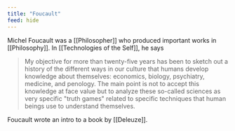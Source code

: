 ```yaml
---
title: "Foucault"
feed: hide
---
```


Michel Foucault was a [[Philosopher]] who produced important works in [[Philosophy]]. In [[Technologies of the Self]], he says 

> My objective for more than twenty-five years has been to sketch out a history of the different ways in our culture that humans develop knowledge about themselves: economics, biology, psychiatry, medicine, and penology. The main point is not to accept this knowledge at face value but to analyze these so-called sciences as very specific "truth games" related to specific techniques that human beings use to understand themselves. 


Foucault wrote an intro to a book by [[Deleuze]].